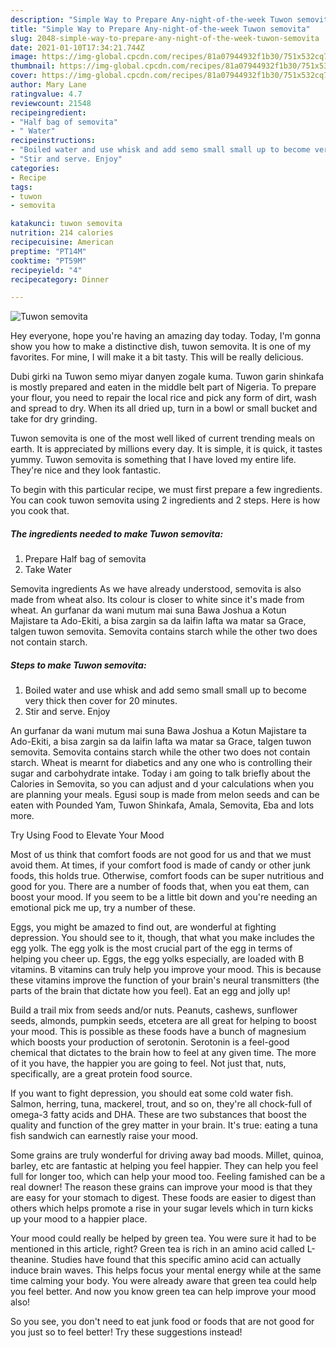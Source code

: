 ```yaml
---
description: "Simple Way to Prepare Any-night-of-the-week Tuwon semovita"
title: "Simple Way to Prepare Any-night-of-the-week Tuwon semovita"
slug: 2048-simple-way-to-prepare-any-night-of-the-week-tuwon-semovita
date: 2021-01-10T17:34:21.744Z
image: https://img-global.cpcdn.com/recipes/81a07944932f1b30/751x532cq70/tuwon-semovita-recipe-main-photo.jpg
thumbnail: https://img-global.cpcdn.com/recipes/81a07944932f1b30/751x532cq70/tuwon-semovita-recipe-main-photo.jpg
cover: https://img-global.cpcdn.com/recipes/81a07944932f1b30/751x532cq70/tuwon-semovita-recipe-main-photo.jpg
author: Mary Lane
ratingvalue: 4.7
reviewcount: 21548
recipeingredient:
- "Half bag of semovita"
- " Water"
recipeinstructions:
- "Boiled water and use whisk and add semo small small up to become very thick then cover for 20 minutes."
- "Stir and serve. Enjoy"
categories:
- Recipe
tags:
- tuwon
- semovita

katakunci: tuwon semovita 
nutrition: 214 calories
recipecuisine: American
preptime: "PT14M"
cooktime: "PT59M"
recipeyield: "4"
recipecategory: Dinner

---
```



![Tuwon semovita](https://img-global.cpcdn.com/recipes/81a07944932f1b30/751x532cq70/tuwon-semovita-recipe-main-photo.jpg)

Hey everyone, hope you're having an amazing day today. Today, I'm gonna show you how to make a distinctive dish, tuwon semovita. It is one of my favorites. For mine, I will make it a bit tasty. This will be really delicious.

Dubi girki na Tuwon semo miyar danyen zogale kuma. Tuwon garin shinkafa is mostly prepared and eaten in the middle belt part of Nigeria. To prepare your flour, you need to repair the local rice and pick any form of dirt, wash and spread to dry. When its all dried up, turn in a bowl or small bucket and take for dry grinding.

Tuwon semovita is one of the most well liked of current trending meals on earth. It is appreciated by millions every day. It is simple, it is quick, it tastes yummy. Tuwon semovita is something that I have loved my entire life. They're nice and they look fantastic.


To begin with this particular recipe, we must first prepare a few ingredients. You can cook tuwon semovita using 2 ingredients and 2 steps. Here is how you cook that.

<!--inarticleads1-->

##### The ingredients needed to make Tuwon semovita:

1. Prepare Half bag of semovita
1. Take  Water


Semovita ingredients As we have already understood, semovita is also made from wheat also. Its colour is closer to white since it&#39;s made from wheat. An gurfanar da wani mutum mai suna Bawa Joshua a Kotun Majistare ta Ado-Ekiti, a bisa zargin sa da laifin lafta wa matar sa Grace, talgen tuwon semovita. Semovita contains starch while the other two does not contain starch. 

<!--inarticleads2-->

##### Steps to make Tuwon semovita:

1. Boiled water and use whisk and add semo small small up to become very thick then cover for 20 minutes.
1. Stir and serve. Enjoy


An gurfanar da wani mutum mai suna Bawa Joshua a Kotun Majistare ta Ado-Ekiti, a bisa zargin sa da laifin lafta wa matar sa Grace, talgen tuwon semovita. Semovita contains starch while the other two does not contain starch. Wheat is mearnt for diabetics and any one who is controlling their sugar and carbohydrate intake. Today i am going to talk briefly about the Calories in Semovita, so you can adjust and d your calculations when you are planning your meals. Egusi soup is made from melon seeds and can be eaten with Pounded Yam, Tuwon Shinkafa, Amala, Semovita, Eba and lots more. 

Try Using Food to Elevate Your Mood


Most of us think that comfort foods are not good for us and that we must avoid them. At times, if your comfort food is made of candy or other junk foods, this holds true. Otherwise, comfort foods can be super nutritious and good for you. There are a number of foods that, when you eat them, can boost your mood. If you seem to be a little bit down and you're needing an emotional pick me up, try a number of these.

Eggs, you might be amazed to find out, are wonderful at fighting depression. You should see to it, though, that what you make includes the egg yolk. The egg yolk is the most crucial part of the egg in terms of helping you cheer up. Eggs, the egg yolks especially, are loaded with B vitamins. B vitamins can truly help you improve your mood. This is because these vitamins improve the function of your brain's neural transmitters (the parts of the brain that dictate how you feel). Eat an egg and jolly up!

Build a trail mix from seeds and/or nuts. Peanuts, cashews, sunflower seeds, almonds, pumpkin seeds, etcetera are all great for helping to boost your mood. This is possible as these foods have a bunch of magnesium which boosts your production of serotonin. Serotonin is a feel-good chemical that dictates to the brain how to feel at any given time. The more of it you have, the happier you are going to feel. Not just that, nuts, specifically, are a great protein food source.

If you want to fight depression, you should eat some cold water fish. Salmon, herring, tuna, mackerel, trout, and so on, they're all chock-full of omega-3 fatty acids and DHA. These are two substances that boost the quality and function of the grey matter in your brain. It's true: eating a tuna fish sandwich can earnestly raise your mood. 

Some grains are truly wonderful for driving away bad moods. Millet, quinoa, barley, etc are fantastic at helping you feel happier. They can help you feel full for longer too, which can help your mood too. Feeling famished can be a real downer! The reason these grains can improve your mood is that they are easy for your stomach to digest. These foods are easier to digest than others which helps promote a rise in your sugar levels which in turn kicks up your mood to a happier place.

Your mood could really be helped by green tea. You were sure it had to be mentioned in this article, right? Green tea is rich in an amino acid called L-theanine. Studies have found that this specific amino acid can actually induce brain waves. This helps focus your mental energy while at the same time calming your body. You were already aware that green tea could help you feel better. And now you know green tea can help improve your mood also!

So you see, you don't need to eat junk food or foods that are not good for you just so to feel better! Try  these suggestions  instead!

